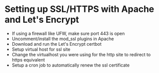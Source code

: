 # Setting up SSL/HTTPS with Apache and Let's Encrypt

* If using a firewall like UFW, make sure port 443 is open
* Uncomment/install the mod_ssl plugins in Apache
* Download and run the Let's Encrypt certbot
* Setup virtual host for ssl site
* Change the virtualhost you were using for the http site to redirect to https equivalent
* Setup a cron job to automatically renew the ssl certificate
